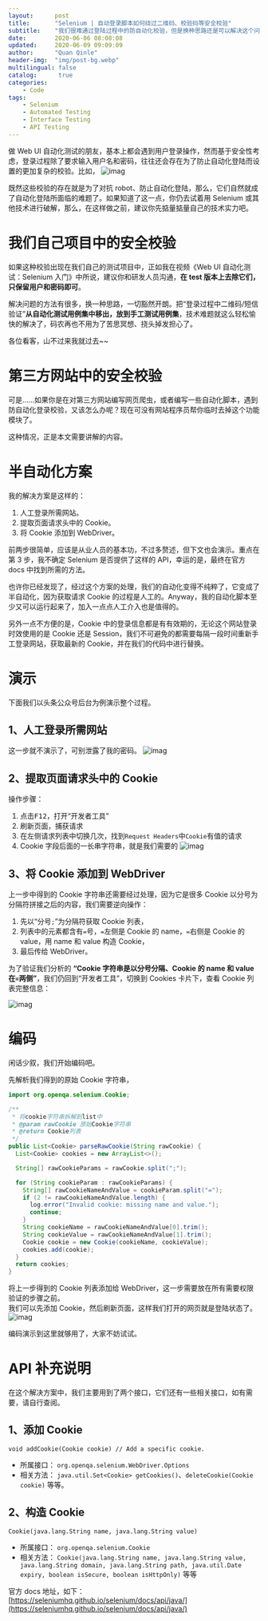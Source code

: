 ```yaml
---
layout:      post
title:       "Selenium | 自动登录脚本如何绕过二维码、校验码等安全校验"
subtitle:    "我们很难通过登陆过程中的防自动化校验，但是换种思路还是可以解决这个问题的！"
date:        2020-06-06 08:08:08
updated:     2020-06-09 09:09:09
author:      "Quan Qinle"
header-img:  "img/post-bg.webp"
multilingual: false
catalog:      true
categories:
    - Code
tags:
    - Selenium
    - Automated Testing
    - Interface Testing
    - API Testing
---
```


做 Web UI 自动化测试的朋友，基本上都会遇到用户登录操作，然而基于安全性考虑，登录过程除了要求输入用户名和密码，往往还会存在为了防止自动化登陆而设置的更加复杂的校验。比如，
![imag](/images/in-post/selenium-login-cookie/01.webp)

既然这些校验的存在就是为了对抗 robot、防止自动化登陆，那么，它们自然就成了自动化登陆所面临的难题了。如果知道了这一点，你仍去试着用 Selenium 或其他技术进行破解，那么，在这样做之前，建议你先掂量掂量自己的技术实力吧。

<!-- more -->

# 我们自己项目中的安全校验

如果这种校验出现在我们自己的测试项目中，正如我在视频《Web UI 自动化测试：Selenium 入门》中所说，建议你和研发人员沟通，**在 test 版本上去除它们，只保留用户和密码即可**。

解决问题的方法有很多，换一种思路，一切豁然开朗。把“登录过程中二维码/短信验证”**从自动化测试用例集中移出，放到手工测试用例集**，技术难题就这么轻松愉快的解决了，码农再也不用为了苦思冥想、挠头掉发担心了。

各位看客，山不过来我就过去~~

# 第三方网站中的安全校验

可是……如果你是在对第三方网站编写网页爬虫，或者编写一些自动化脚本，遇到防自动化登录校验，又该怎么办呢？现在可没有网站程序员帮你临时去掉这个功能模块了。

这种情况，正是本文需要讲解的内容。

# 半自动化方案

我的解决方案是这样的：
1. 人工登录所需网站。
2. 提取页面请求头中的 Cookie。
3. 将 Cookie 添加到 WebDriver。

前两步很简单，应该是从业人员的基本功，不过多赘述，但下文也会演示。重点在第 3 步，我不确定 Selenium 是否提供了这样的 API，幸运的是，最终在官方 docs 中找到所需的方法。

也许你已经发现了，经过这个方案的处理，我们的自动化变得不纯粹了，它变成了半自动化，因为获取请求 Cookie 的过程是人工的。Anyway，我的自动化脚本至少又可以运行起来了，加入一点点人工介入也是值得的。

另外一点不方便的是，Cookie 中的登录信息都是有有效期的，无论这个网站登录时效使用的是 Cookie 还是 Session，我们不可避免的都需要每隔一段时间重新手工登录网站，获取最新的 Cookie，并在我们的代码中进行替换。

# 演示

下面我们以头条公众号后台为例演示整个过程。

## 1、人工登录所需网站

这一步就不演示了，可别泄露了我的密码。
![imag](/images/in-post/selenium-login-cookie/02.webp)

## 2、提取页面请求头中的 Cookie

操作步骤：
1. 点击<kbd>F12</kbd>，打开“开发者工具”
2. 刷新页面，捕获请求
3. 在左侧请求列表中切换几次，找到`Request Headers`中`Cookie`有值的请求
4. Cookie 字段后面的一长串字符串，就是我们需要的
![imag](/images/in-post/selenium-login-cookie/03.webp)

## 3、将 Cookie 添加到 WebDriver

上一步中得到的 Cookie 字符串还需要经过处理，因为它是很多 Cookie 以分号为分隔符拼接之后的内容，我们需要逆向操作：
1. 先以“分号`;`”为分隔符获取 Cookie 列表，
2. 列表中的元素都含有`=`号，`=`左侧是 Cookie 的 name，`=`右侧是 Cookie 的 value，用 name 和 value 构造 Cookie，
3. 最后传给 WebDriver。

为了验证我们分析的 **“Cookie 字符串是以分号分隔、Cookie 的 name 和 value 在`=`两侧”**，我们仍回到“开发者工具”，切换到 Cookies 卡片下，查看 Cookie 列表完整信息：

![imag](/images/in-post/selenium-login-cookie/04.webp)

# 编码

闲话少叙，我们开始编码吧。

先解析我们得到的原始 Cookie 字符串，
```java
import org.openqa.selenium.Cookie;

/**
 * 将cookie字符串拆解到list中
 * @param rawCookie 原始Cookie字符串
 * @return Cookie列表
 */
public List<Cookie> parseRawCookie(String rawCookie) {
  List<Cookie> cookies = new ArrayList<>();

  String[] rawCookieParams = rawCookie.split(";");

  for (String cookieParam : rawCookieParams) {
    String[] rawCookieNameAndValue = cookieParam.split("=");
    if (2 != rawCookieNameAndValue.length) {
      log.error("Invalid cookie: missing name and value.");
      continue;
    }
    String cookieName = rawCookieNameAndValue[0].trim();
    String cookieValue = rawCookieNameAndValue[1].trim();
    Cookie cookie = new Cookie(cookieName, cookieValue);
    cookies.add(cookie);
  }
  return cookies;
}
```

将上一步得到的 Cookie 列表添加给 WebDriver，这一步需要放在所有需要权限验证的步骤之前。  
我们可以先添加 Cookie，然后刷新页面，这样我们打开的网页就是登陆状态了。
![imag](/images/in-post/selenium-login-cookie/06.webp)

编码演示到这里就够用了，大家不妨试试。

# API 补充说明

在这个解决方案中，我们主要用到了两个接口，它们还有一些相关接口，如有需要，请自行查阅。

## 1、添加 Cookie

`void addCookie(Cookie cookie) // Add a specific cookie.`
+ 所属接口：
  `org.openqa.selenium.WebDriver.Options`
+ 相关方法：
  `java.util.Set<Cookie> getCookies()`、`deleteCookie(Cookie cookie)` 等等。

## 2、构造 Cookie

`Cookie(java.lang.String name, java.lang.String value)`
+ 所属接口：
  `org.openqa.selenium.Cookie`
+ 相关方法：
  `Cookie(java.lang.String name, java.lang.String value, java.lang.String domain, java.lang.String path, java.util.Date expiry, boolean isSecure, boolean isHttpOnly)` 等等

官方 docs 地址，如下：
[https://seleniumhq.github.io/selenium/docs/api/java/](https://seleniumhq.github.io/selenium/docs/api/java/)
